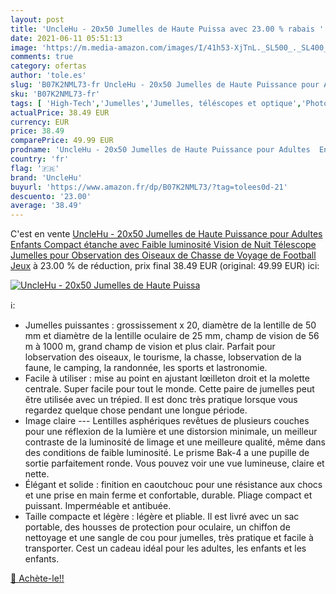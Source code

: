 ```yaml
---
layout: post
title: 'UncleHu - 20x50 Jumelles de Haute Puissa avec 23.00 % rabais '
date: 2021-06-11 05:51:13
image: 'https://m.media-amazon.com/images/I/41h53-XjTnL._SL500_._SL400_.jpg'
comments: true
category: ofertas
author: 'tole.es'
slug: 'B07K2NML73-fr UncleHu - 20x50 Jumelles de Haute Puissance pour Adultes...'
sku: 'B07K2NML73-fr'
tags: [ 'High-Tech','Jumelles','Jumelles, téléscopes et optique','Photo et caméscopes','unclehu', ]
actualPrice: 38.49 EUR
currency: EUR
price: 38.49
comparePrice: 49.99 EUR
prodname: 'UncleHu - 20x50 Jumelles de Haute Puissance pour Adultes  Enfants  Compact  étanche avec Faible luminosité Vision de Nuit Télescope Jumelles pour Observation des Oiseaux de Chasse de Voyage de Football Jeux'
country: 'fr'
flag: '🇫🇷'
brand: 'UncleHu'
buyurl: 'https://www.amazon.fr/dp/B07K2NML73/?tag=tolees0d-21'
descuento: '23.00'
average: '38.49'
---
```


C'est en vente [UncleHu - 20x50 Jumelles de Haute Puissance pour Adultes  Enfants  Compact  étanche avec Faible luminosité Vision de Nuit Télescope Jumelles pour Observation des Oiseaux de Chasse de Voyage de Football Jeux](https://www.amazon.fr/dp/B07K2NML73/?tag=tolees0d-21)  à  23.00 % de réduction, prix final  38.49 EUR (original: 49.99 EUR) ici:

[![UncleHu - 20x50 Jumelles de Haute Puissa](https://m.media-amazon.com/images/I/41h53-XjTnL._SL500_._SL400_.jpg)](https://www.amazon.fr/dp/B07K2NML73/?tag=tolees0d-21)

ℹ️:

- Jumelles puissantes : grossissement x 20, diamètre de la lentille de 50 mm et diamètre de la lentille oculaire de 25 mm, champ de vision de 56 m à 1000 m, grand champ de vision et plus clair. Parfait pour lobservation des oiseaux, le tourisme, la chasse, lobservation de la faune, le camping, la randonnée, les sports et lastronomie.
- Facile à utiliser : mise au point en ajustant lœilleton droit et la molette centrale. Super facile pour tout le monde. Cette paire de jumelles peut être utilisée avec un trépied. Il est donc très pratique lorsque vous regardez quelque chose pendant une longue période.
- Image claire --- Lentilles asphériques revêtues de plusieurs couches pour une réflexion de la lumière et une distorsion minimale, un meilleur contraste de la luminosité de limage et une meilleure qualité, même dans des conditions de faible luminosité. Le prisme Bak-4 a une pupille de sortie parfaitement ronde. Vous pouvez voir une vue lumineuse, claire et nette.
- Élégant et solide : finition en caoutchouc pour une résistance aux chocs et une prise en main ferme et confortable, durable. Pliage compact et puissant. Imperméable et antibuée.
- Taille compacte et légère : légère et pliable. Il est livré avec un sac portable, des housses de protection pour oculaire, un chiffon de nettoyage et une sangle de cou pour jumelles, très pratique et facile à transporter. Cest un cadeau idéal pour les adultes, les enfants et les enfants.

[🛒 Achète-le!!](https://www.amazon.fr/dp/B07K2NML73/?tag=tolees0d-21)
